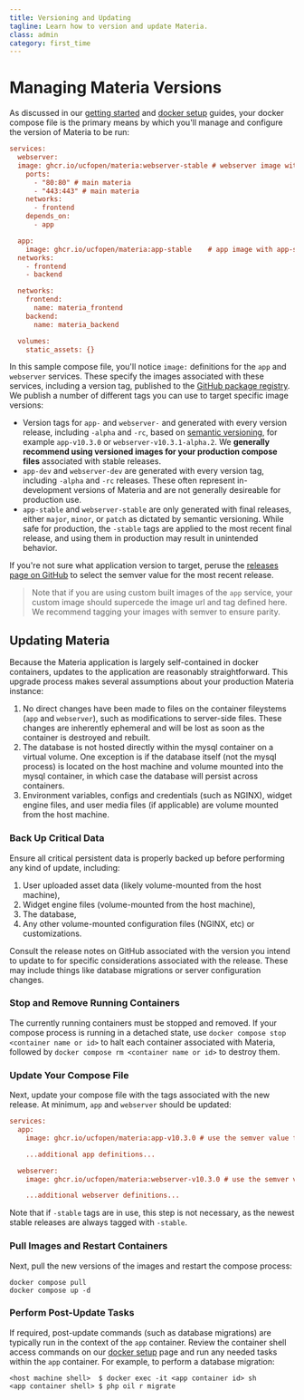 ```yaml
---
title: Versioning and Updating
tagline: Learn how to version and update Materia.
class: admin
category: first_time
---
```


# Managing Materia Versions

As discussed in our [getting started](getting-started.html) and [docker setup](setup-configure-docker.html) guides, your docker compose file is the primary means by which you'll manage and configure the version of Materia to be run:

```ini
services:
  webserver:
  image: ghcr.io/ucfopen/materia:webserver-stable # webserver image with webserver-stable tag
    ports:
      - "80:80" # main materia
      - "443:443" # main materia
    networks:
      - frontend
    depends_on:
      - app

  app:
    image: ghcr.io/ucfopen/materia:app-stable    # app image with app-stable stag
  networks:
    - frontend
    - backend

  networks:
    frontend:
      name: materia_frontend
    backend:
      name: materia_backend

  volumes:
    static_assets: {}
```

In this sample compose file, you'll notice `image:` definitions for the `app` and `webserver` services. These specify the images associated with these services, including a version tag, published to the [GitHub package registry](https://github.com/ucfopen/Materia/pkgs/container/materia). We publish a number of different tags you can use to target specific image versions:

* Version tags for `app-` and `webserver-` and generated with every version release, including `-alpha` and `-rc`, based on [semantic versioning](https://semver.org/), for example `app-v10.3.0` or `webserver-v10.3.1-alpha.2`. We **generally recommend using versioned images for your production compose files** associated with stable releases.
* `app-dev` and `webserver-dev` are generated with every version tag, including `-alpha` and `-rc` releases. These often represent in-development versions of Materia and are not generally desireable for production use.
* `app-stable` and `webserver-stable` are only generated with final releases, either `major`, `minor`, or `patch` as dictated by semantic versioning. While safe for production, the `-stable` tags are applied to the most recent final release, and using them in production may result in unintended behavior.

If you're not sure what application version to target, peruse the [releases page on GitHub](https://github.com/ucfopen/Materia/releases) to select the semver value for the most recent release.

> Note that if you are using custom built images of the `app` service, your custom image should supercede the image url and tag defined here. We recommend tagging your images with semver to ensure parity.

## Updating Materia

Because the Materia application is largely self-contained in docker containers, updates to the application are reasonably straightforward. This upgrade process makes several assumptions about your production Materia instance:

1. No direct changes have been made to files on the container fileystems (`app` and `webserver`), such as modifications to server-side files. These changes are inherently ephemeral and will be lost as soon as the container is destroyed and rebuilt.
2. The database is not hosted directly within the mysql container on a virtual volume. One exception is if the database itself (not the mysql process) is located on the host machine and volume mounted into the mysql container, in which case the database will persist across containers.
3. Environment variables, configs and credentials (such as NGINX), widget engine files, and user media files (if applicable) are volume mounted from the host machine.

### Back Up Critical Data

Ensure all critical persistent data is properly backed up before performing any kind of update, including:

1. User uploaded asset data (likely volume-mounted from the host machine),
2. Widget engine files (volume-mounted from the host machine),
3. The database,
4. Any other volume-mounted configuration files (NGINX, etc) or customizations.

Consult the release notes on GitHub associated with the version you intend to update to for specific considerations associated with the release. These may include things like database migrations or server configuration changes.

### Stop and Remove Running Containers

The currently running containers must be stopped and removed. If your compose process is running in a detached state, use `docker compose stop <container name or id>` to halt each container associated with Materia, followed by `docker compose rm <container name or id>` to destroy them.

### Update Your Compose File

Next, update your compose file with the tags associated with the new release. At minimum, `app` and `webserver` should be updated:

```ini
services:
  app:
	image: ghcr.io/ucfopen/materia:app-v10.3.0 # use the semver value for the new version if using version tags

	...additional app definitions...

  webserver:
	image: ghcr.io/ucfopen/materia:webserver-v10.3.0 # use the semver value for the new version if using version tags

	...additional webserver definitions...
```

Note that if `-stable` tags are in use, this step is not necessary, as the newest stable releases are always tagged with `-stable`.

### Pull Images and Restart Containers

Next, pull the new versions of the images and restart the compose process:

```shell
docker compose pull
docker compose up -d
```

### Perform Post-Update Tasks

If required, post-update commands (such as database migrations) are typically run in the context of the `app` container. Review the container shell access commands on our [docker setup](setup-configure-docker.html) page and run any needed tasks within the `app` container. For example, to perform a database migration:

```shell
<host machine shell>  $ docker exec -it <app container id> sh
<app container shell> $ php oil r migrate
```
